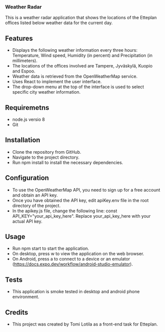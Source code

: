### Weather Radar
This is a weather radar application that shows the locations of the Etteplan offices listed below weather data for the current day.

## Features
* Displays the following weather information every three hours: Temperature, Wind speed, Humidity (in percent) and Precipitation (in millimeters).
* The locations of the offices involved are Tampere, Jyväskylä, Kuopio and Espoo.
* Weather data is retrieved from the OpenWeatherMap service.
* Uses React to implement the user interface.
* The drop-down menu at the top of the interface is used to select specific city weather information.

## Requiremetns 
* node.js versio 8
* Git

## Installation
* Clone the repository from GitHub.
* Navigate to the project directory.
* Run npm install to install the necessary dependencies.

## Configuration
* To use the OpenWeatherMap API, you need to sign up for a free account and obtain an API key.
* Once you have obtained the API key, edit apiKey.env file in the root directory of the project.
* In the apikey.js file, change the following line: const API_KEY="your_api_key_here". Replace your_api_key_here with your actual API key.

## Usage
* Run npm start to start the application.
* On desktop, press w to view the application on the web browser.
* On Android, press a to connect to a device or an emulator (https://docs.expo.dev/workflow/android-studio-emulator).


## Tests
* This application is smoke tested in desktop and android phone environment.

## Credits
* This project was created by Tomi Lotila as a front-end task for Etteplan.